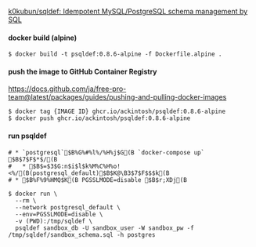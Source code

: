 [k0kubun/sqldef: Idempotent MySQL/PostgreSQL schema management by SQL](https://github.com/k0kubun/sqldef)

#### docker build (alpine)

```shell
$ docker build -t psqldef:0.8.6-alpine -f Dockerfile.alpine . 
```

#### push the image to GitHub Container Registry

https://docs.github.com/ja/free-pro-team@latest/packages/guides/pushing-and-pulling-docker-images

```shell
$ docker tag {IMAGE ID} ghcr.io/ackintosh/psqldef:0.8.6-alpine
$ docker push ghcr.io/ackintosh/psqldef:0.8.6-alpine
```

#### run psqldef

```shell
# * `postgresql`$B%G%#%l%/%H%j$G(B `docker-compose up` $B$7$F$*$/(B
#   * $B$=$3$G:n$i$l$k%M%C%H%o!<%/(B(postgresql_default)$B$K@\B3$7$F$$$k(B
# * $B%F%9%HMQ$K(B PGSSLMODE=disable $B$r;XDj(B

$ docker run \
  --rm \
  --network postgresql_default \
  --env=PGSSLMODE=disable \
  -v (PWD):/tmp/sqldef \
  psqldef sandbox_db -U sandbox_user -W sandbox_pw -f /tmp/sqldef/sandbox_schema.sql -h postgres
```
